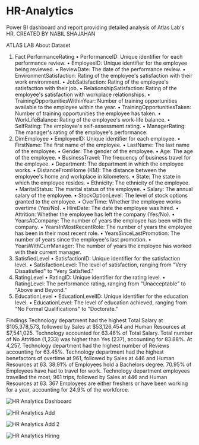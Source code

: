 # HR-Analytics
Power BI dashboard and report providing detailed analysis of Atlas Lab's HR.
CREATED BY NABIL SHAJAHAN

ATLAS LAB
About Dataset
1. Fact PerformanceRating
•	PerformanceID: Unique identifier for each performance review.
•	EmployeeID: Unique identifier for the employee being reviewed.
•	ReviewDate: The date of the performance review.
•	EnvironmentSatisfaction: Rating of the employee's satisfaction with their work environment.
•	JobSatisfaction: Rating of the employee's satisfaction with their job.
•	RelationshipSatisfaction: Rating of the employee's satisfaction with workplace relationships.
•	TrainingOpportunitiesWithinYear: Number of training opportunities available to the employee within the year.
•	TrainingOpportunitiesTaken: Number of training opportunities the employee has taken.
•	WorkLifeBalance: Rating of the employee's work-life balance.
•	SelfRating: The employee's self-assessment rating.
•	ManagerRating: The manager's rating of the employee's performance.
2. DimEmployee
•	EmployeeID: Unique identifier for each employee.
•	FirstName: The first name of the employee.
•	LastName: The last name of the employee.
•	Gender: The gender of the employee.
•	Age: The age of the employee.
•	BusinessTravel: The frequency of business travel for the employee.
•	Department: The department in which the employee works.
•	DistanceFromHome (KM): The distance between the employee's home and workplace in kilometers.
•	State: The state in which the employee resides.
•	Ethnicity: The ethnicity of the employee.
•	MaritalStatus: The marital status of the employee.
•	Salary: The annual salary of the employee.
•	StockOptionLevel: The level of stock options granted to the employee.
•	OverTime: Whether the employee works overtime (Yes/No).
•	HireDate: The date the employee was hired.
•	Attrition: Whether the employee has left the company (Yes/No).
•	YearsAtCompany: The number of years the employee has been with the company.
•	YearsInMostRecentRole: The number of years the employee has been in their most recent role.
•	YearsSinceLastPromotion: The number of years since the employee's last promotion.
•	YearsWithCurrManager: The number of years the employee has worked with their current manager.
3. SatisfiedLevel
•	SatisfactionID: Unique identifier for the satisfaction level.
•	SatisfactionLevel: The level of satisfaction, ranging from "Very Dissatisfied" to "Very Satisfied."
4. RatingLevel
•	RatingID: Unique identifier for the rating level.
•	RatingLevel: The performance rating, ranging from "Unacceptable" to "Above and Beyond."
5. EducationLevel
•	EducationLevelID: Unique identifier for the education level.
•	EducationLevel: The level of education achieved, ranging from "No Formal Qualifications" to "Doctorate."

Findings
Technology department had the highest Total Salary at $105,378,573, followed by Sales at $53,126,454 and Human Resources at $7,541,025. Technology accounted for 63.46% of Total Salary.
Total number of No Attrition (1,233) was higher than Yes (237), accounting for 83.88%. 
At 4,257, Technology department had the highest number of Reviews accounting for 63.45%.
Technology department had the highest benefactors of overtime at 961, followed by Sales at 446 and Human Resources at 63.
38.91% of Employees hold a Bachelors degree.
70.95% of Employees have had to travel for work. Technology department employees travelled the most, 961 trips, followed by Sales at 446 and Human Resources at 63.
367 Employees are either freshers or have been working for a year, accounting for 24.9% of the workforce.


![HR Analytics Dashboard](https://github.com/user-attachments/assets/afd89d6c-52d2-48f0-b0f3-2cb533f8146e)


![HR Analytics Add](https://github.com/user-attachments/assets/b1e7f65b-61fe-401a-a906-0cf8aaef3126)


![HR Analytics Add 2](https://github.com/user-attachments/assets/8485f716-a833-48a3-a266-c383810c9c8f)


![HR Analytics Hiring](https://github.com/user-attachments/assets/442a5d64-6dfc-47c1-a0c5-246ff8f6a584)




